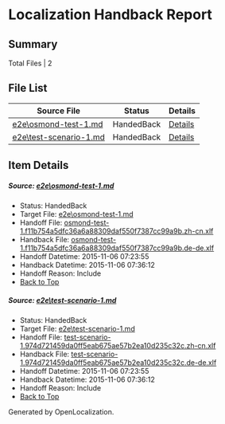 # <a name='report-top'></a> Localization Handback Report

## Summary
 Total Files | 2

## File List
 Source File | Status | Details 
 ----------- | ------ | ------- 
 [e2e\osmond-test-1.md](https://github.com/OpenLocalizationTest/oltest/blob/f4b3096e48dfeb999c383c55a46706a9a3b95935/e2e/osmond-test-1.md) | HandedBack | [Details](#47609b0422629832c77370a4324229c7153ccdd71)
 [e2e\test-scenario-1.md](https://github.com/OpenLocalizationTest/oltest/blob/a5287759ee19d999486c30f70b7686d01ea0d695/e2e/test-scenario-1.md) | HandedBack | [Details](#e95ba46a6944d097bac52cb8257a64c4e422238b2)

## Item Details
##### <a name='47609b0422629832c77370a4324229c7153ccdd71'></a> Source: [e2e\osmond-test-1.md](https://github.com/OpenLocalizationTest/oltest/blob/f4b3096e48dfeb999c383c55a46706a9a3b95935/e2e/osmond-test-1.md)
* Status: HandedBack
* Target File: [e2e\osmond-test-1.md](https://github.com/OpenLocalizationTestOrg/oltest.zh-cn/blob/ed2810913f07afe80cd8049db04fd7ec7d55a1c2/e2e/osmond-test-1.md)
* Handoff File: [osmond-test-1.f11b754a5dfc36a6a88309daf550f7387cc99a9b.zh-cn.xlf](https://github.com/OpenLocalizationTestOrg/olhandoff/blob/9409763d56a0eab0f0ee07cc0c6e2ec61787719d/ol-handoff/OpenLocalizationTestOrg/oltest.zh-cn/master/osmond-test-1.f11b754a5dfc36a6a88309daf550f7387cc99a9b.zh-cn.xlf)
* Handback File: [osmond-test-1.f11b754a5dfc36a6a88309daf550f7387cc99a9b.de-de.xlf](https://github.com/OpenLocalizationTestOrg/olhandback/blob/1e13eb945b0aaf2756c9b50d122f74bb1ed6120a/ol-handback/OpenLocalizationTestOrg/oltest.zh-cn/master/osmond-test-1.f11b754a5dfc36a6a88309daf550f7387cc99a9b.de-de.xlf)
* Handoff Datetime: 2015-11-06 07:23:55
* Handback Datetime: 2015-11-06 07:36:12
* Handoff Reason: Include
* [Back to Top](#report-top)

##### <a name='e95ba46a6944d097bac52cb8257a64c4e422238b2'></a> Source: [e2e\test-scenario-1.md](https://github.com/OpenLocalizationTest/oltest/blob/a5287759ee19d999486c30f70b7686d01ea0d695/e2e/test-scenario-1.md)
* Status: HandedBack
* Target File: [e2e\test-scenario-1.md](https://github.com/OpenLocalizationTestOrg/oltest.zh-cn/blob/ed2810913f07afe80cd8049db04fd7ec7d55a1c2/e2e/test-scenario-1.md)
* Handoff File: [test-scenario-1.974d721459da0ff5eab675ae57b2ea10d235c32c.zh-cn.xlf](https://github.com/OpenLocalizationTestOrg/olhandoff/blob/9409763d56a0eab0f0ee07cc0c6e2ec61787719d/ol-handoff/OpenLocalizationTestOrg/oltest.zh-cn/master/test-scenario-1.974d721459da0ff5eab675ae57b2ea10d235c32c.zh-cn.xlf)
* Handback File: [test-scenario-1.974d721459da0ff5eab675ae57b2ea10d235c32c.de-de.xlf](https://github.com/OpenLocalizationTestOrg/olhandback/blob/1e13eb945b0aaf2756c9b50d122f74bb1ed6120a/ol-handback/OpenLocalizationTestOrg/oltest.zh-cn/master/test-scenario-1.974d721459da0ff5eab675ae57b2ea10d235c32c.de-de.xlf)
* Handoff Datetime: 2015-11-06 07:23:55
* Handback Datetime: 2015-11-06 07:36:12
* Handoff Reason: Include
* [Back to Top](#report-top)


Generated by OpenLocalization.

